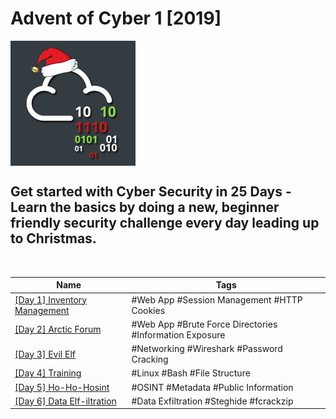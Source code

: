# Advent of Cyber 1 [2019]
<img src='Advent1.png' width='200' align='center'>

## Get started with Cyber Security in 25 Days - Learn the basics by doing a new, beginner friendly security challenge every day leading up to Christmas.

<br>

| Name | Tags |
| --- | --- |
| [[Day 1] Inventory Management](https://github.com/nnewman10/TryHackMe/tree/main/advent_of_cyber_1_2019/day_1_inventory_management) | #Web App #Session Management #HTTP Cookies |
| [[Day 2] Arctic Forum](https://github.com/nnewman10/TryHackMe/tree/main/advent_of_cyber_1_2019/day_2_arctic_forum)| #Web App #Brute Force Directories #Information Exposure |
| [[Day 3] Evil Elf](https://github.com/nnewman10/TryHackMe/tree/main/advent_of_cyber_1_2019/day_3_evil_elf)| #Networking #Wireshark #Password Cracking |
| [[Day 4] Training](https://github.com/nnewman10/TryHackMe/tree/main/advent_of_cyber_1_2019/day_4_training)| #Linux #Bash #File Structure |
| [[Day 5] Ho-Ho-Hosint](https://github.com/nnewman10/TryHackMe/tree/main/advent_of_cyber_1_2019/day_5_Ho-Ho-Hosint)| #OSINT #Metadata #Public Information |
| [[Day 6] Data Elf-iltration](https://github.com/nnewman10/TryHackMe/tree/main/advent_of_cyber_1_2019/day_6_data_elf-iltration)| #Data Exfiltration #Steghide #fcrackzip |
